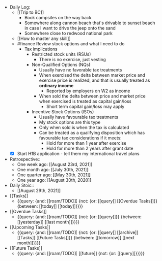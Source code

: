 - Daily Log:
    - [[Trip to BC]]
        - Book campsites on the way back
        - Somewhere along cannon beach that's drivable to sunset beach in case I want to drive the jeep onto the sand
        - Somewhere close to redwood national park
    - [[How to master any skill]]
    - #finance Review stock options and what I need to do
        - Tax implications
            - Restricted stock units (RSUs)
                - There is no exercise, just vesting
            - Non-Qualified Options (NQs)
                - Usually have no favorable tax treatments
                - When exercised the delta between market price and exercise price is realized, and that is usually treated as __ordinary income__
                    - Reported by employers on W2 as income
                - When sold the delta between price and market price when exercised is treated as capital gain/loss
                    - Short term capital gain/loss may apply
            - Incentive Stock Options (ISOs)
                - Usually have favourable tax treatments
                - My stock options are this type
                - Only when sold is when the tax is calculated
                - Can be treated as a qualifying disposition which has favourable tax considerations if it meets:
                    - Hold for more than 1 year after exercise
                    - Hold for more than 2 years after grant date
    - [x] Start H1B application - tell them my international travel plans
- Retrospective::
    - One week ago: [[August 23rd, 2021]]
    - One month ago: [[July 30th, 2021]]
    - One quarter ago: [[May 30th, 2021]]
    - One year ago: [[August 30th, 2020]]
- Daily Stoic::
    - [[August 29th, 2021]]
- [[Tasks]]
    - {{query: {and: [[roam/TODO]] {not: {or: [[query]] [[Overdue Tasks]]}} {between: [[today]] [[today]]}}}}
- [[Overdue Tasks]]
    - {{query: {and: [[roam/TODO]] {not: {or: [[query]]}} {between: [[yesterday]] [[last month]]}}}}
- [[Upcoming Tasks]]
    - {{query: {and: [[roam/TODO]] {not: {or: [[query]] [[archive]] [[Tasks]] [[Future Tasks]]}} {between: [[tomorrow]] [[next month]]}}}}
- [[Future Tasks]]
    - {{query: {and: [[roam/TODO]] [[future]] {not: {or: [[query]]}}}}}
